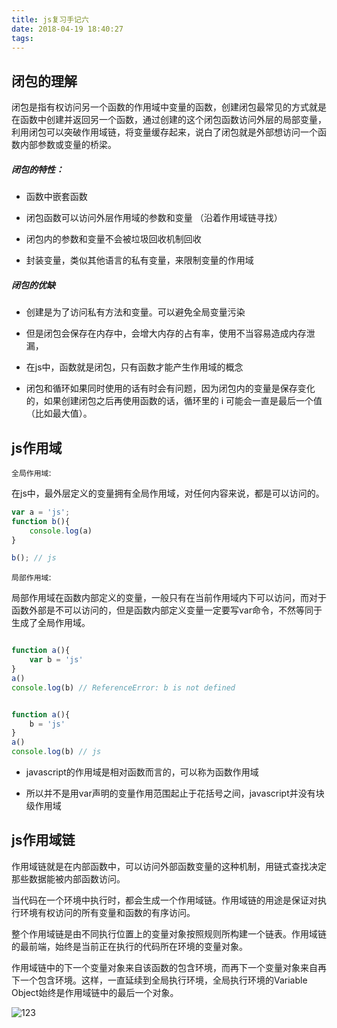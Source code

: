 ```yaml
---
title: js复习手记六
date: 2018-04-19 18:40:27
tags:
---
```


## 闭包的理解

闭包是指有权访问另一个函数的作用域中变量的函数，创建闭包最常见的方式就是在函数中创建并返回另一个函数，通过创建的这个闭包函数访问外层的局部变量，利用闭包可以突破作用域链，将变量缓存起来，说白了闭包就是外部想访问一个函数内部参数或变量的桥梁。

##### 闭包的特性：

- 函数中嵌套函数

- 闭包函数可以访问外层作用域的参数和变量 （沿着作用域链寻找）

- 闭包内的参数和变量不会被垃圾回收机制回收

- 封装变量，类似其他语言的私有变量，来限制变量的作用域

##### 闭包的优缺

- 创建是为了访问私有方法和变量。可以避免全局变量污染

- 但是闭包会保存在内存中，会增大内存的占有率，使用不当容易造成内存泄漏，

- 在js中，函数就是闭包，只有函数才能产生作用域的概念

- 闭包和循环如果同时使用的话有时会有问题，因为闭包内的变量是保存变化的，如果创建闭包之后再使用函数的话，循环里的 i 可能会一直是最后一个值（比如最大值）。


## js作用域

`全局作用域`:

在js中，最外层定义的变量拥有全局作用域，对任何内容来说，都是可以访问的。

```js
var a = 'js';
function b(){
    console.log(a)
}

b(); // js
```

`局部作用域`:

局部作用域在函数内部定义的变量，一般只有在当前作用域内下可以访问，而对于函数外部是不可以访问的，但是函数内部定义变量一定要写var命令，不然等同于生成了全局作用域。

```js

function a(){
    var b = 'js'
}
a()
console.log(b) // ReferenceError: b is not defined


function a(){
    b = 'js'
}
a()
console.log(b) // js
```

- javascript的作用域是相对函数而言的，可以称为函数作用域

- 所以并不是用var声明的变量作用范围起止于花括号之间，javascript并没有块级作用域


## js作用域链

作用域链就是在内部函数中，可以访问外部函数变量的这种机制，用链式查找决定那些数据能被内部函数访问。

当代码在一个环境中执行时，都会生成一个作用域链。作用域链的用途是保证对执行环境有权访问的所有变量和函数的有序访问。

整个作用域链是由不同执行位置上的变量对象按照规则所构建一个链表。作用域链的最前端，始终是当前正在执行的代码所在环境的变量对象。

作用域链中的下一个变量对象来自该函数的包含环境，而再下一个变量对象来自再下一个包含环境。这样，一直延续到全局执行环境，全局执行环境的Variable Object始终是作用域链中的最后一个对象。

![123](http://files.jb51.net/file_images/article/201605/201655141623615.png?201645141635)
